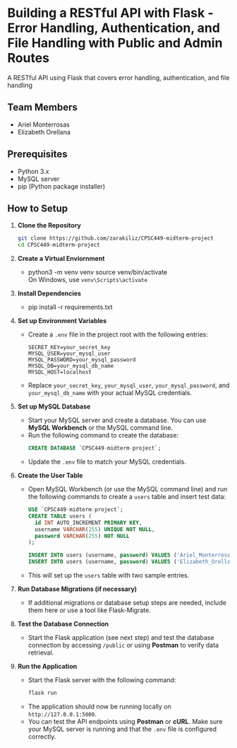# Building a RESTful API with Flask - Error Handling, Authentication, and File Handling with Public and Admin Routes

A RESTful API using Flask that covers
error handling, authentication, and file handling

## Team Members
- Ariel Monterrosas 
- Elizabeth Orellana

## Prerequisites
- Python 3.x
- MySQL server
- pip (Python package installer)

## How to Setup
1. **Clone the Repository**
   ```bash 
   git clone https://github.com/zarakiliz/CPSC449-midterm-project
   cd CPSC449-midterm-project

2. **Create a Virtual Enviornment**
    - python3 -m venv venv
    source venv/bin/activate    
    On Windows, use `venv\Scripts\activate`

3. **Install Dependencies**
    - pip install -r requirements.txt

4. **Set up Environment Variables**
   - Create a `.env` file in the project root with the following entries:
     ```plaintext
     SECRET_KEY=your_secret_key
     MYSQL_USER=your_mysql_user
     MYSQL_PASSWORD=your_mysql_password
     MYSQL_DB=your_mysql_db_name
     MYSQL_HOST=localhost
     ```
   - Replace `your_secret_key`, `your_mysql_user`, `your_mysql_password`, and `your_mysql_db_name` with your actual MySQL credentials.

5. **Set up MySQL Database**
   - Start your MySQL server and create a database. You can use **MySQL Workbench** or the MySQL command line.
   - Run the following command to create the database:
     ```sql
     CREATE DATABASE `CPSC449-midterm-project`;
     ```
   - Update the `.env` file to match your MySQL credentials.

6. **Create the User Table**
   - Open MySQL Workbench (or use the MySQL command line) and run the following commands to create a `users` table and insert test data:
     ```sql
     USE `CPSC449-midterm-project`;
     CREATE TABLE users (
       id INT AUTO_INCREMENT PRIMARY KEY,
       username VARCHAR(255) UNIQUE NOT NULL,
       password VARCHAR(255) NOT NULL
     );

     INSERT INTO users (username, password) VALUES ('Ariel_Monterrosas', 'password123');
     INSERT INTO users (username, password) VALUES ('Elizabeth_Orellana', 'password456');
     ```
   - This will set up the `users` table with two sample entries.

7. **Run Database Migrations (if necessary)**
   - If additional migrations or database setup steps are needed, include them here or use a tool like Flask-Migrate.

8. **Test the Database Connection**
   - Start the Flask application (see next step) and test the database connection by accessing `/public` or using **Postman** to verify data retrieval.

9. **Run the Application**
   - Start the Flask server with the following command:
     ```bash
     flask run
     ```
   - The application should now be running locally on `http://127.0.0.1:5000`.
   - You can test the API endpoints using **Postman** or **cURL**. Make sure your MySQL server is running and that the `.env` file is configured correctly.
